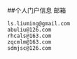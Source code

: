 ##个人门户信息
邮箱
```
ls.liuming@gmail.com
abuliu@126.com
rhcals@163.com
zqcmlm@163.com
sdmjsc@126.com
```